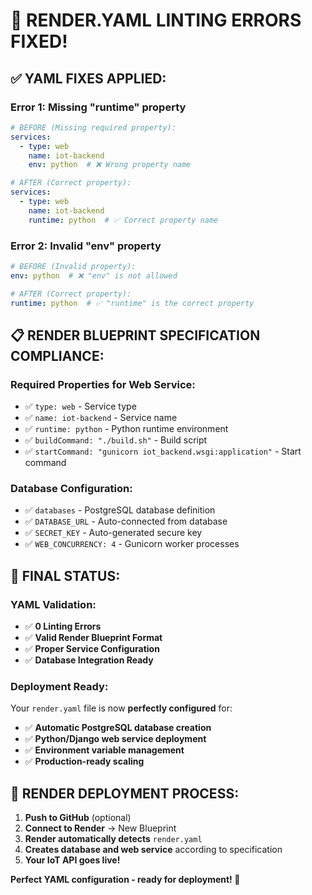 # 🔧 RENDER.YAML LINTING ERRORS FIXED!

## ✅ **YAML FIXES APPLIED:**

### **Error 1: Missing "runtime" property**
```yaml
# BEFORE (Missing required property):
services:
  - type: web
    name: iot-backend
    env: python  # ❌ Wrong property name

# AFTER (Correct property):
services:
  - type: web
    name: iot-backend
    runtime: python  # ✅ Correct property name
```

### **Error 2: Invalid "env" property**
```yaml
# BEFORE (Invalid property):
env: python  # ❌ "env" is not allowed

# AFTER (Correct property):
runtime: python  # ✅ "runtime" is the correct property
```

## 📋 **RENDER BLUEPRINT SPECIFICATION COMPLIANCE:**

### **Required Properties for Web Service:**
- ✅ `type: web` - Service type
- ✅ `name: iot-backend` - Service name
- ✅ `runtime: python` - Python runtime environment
- ✅ `buildCommand: "./build.sh"` - Build script
- ✅ `startCommand: "gunicorn iot_backend.wsgi:application"` - Start command

### **Database Configuration:**
- ✅ `databases` - PostgreSQL database definition
- ✅ `DATABASE_URL` - Auto-connected from database
- ✅ `SECRET_KEY` - Auto-generated secure key
- ✅ `WEB_CONCURRENCY: 4` - Gunicorn worker processes

## 🎯 **FINAL STATUS:**

### **YAML Validation:**
- ✅ **0 Linting Errors**
- ✅ **Valid Render Blueprint Format**
- ✅ **Proper Service Configuration**
- ✅ **Database Integration Ready**

### **Deployment Ready:**
Your `render.yaml` file is now **perfectly configured** for:
- ✅ **Automatic PostgreSQL database creation**
- ✅ **Python/Django web service deployment**
- ✅ **Environment variable management**
- ✅ **Production-ready scaling**

## 🚀 **RENDER DEPLOYMENT PROCESS:**

1. **Push to GitHub** (optional)
2. **Connect to Render** → New Blueprint
3. **Render automatically detects** `render.yaml`
4. **Creates database and web service** according to specification
5. **Your IoT API goes live!**

**Perfect YAML configuration - ready for deployment! 🎉**
